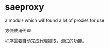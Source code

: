 saeproxy
========

a module which will found a lot of proxies for use

方便使用代理.

程序需要自动完成代理抓取，测试的功能。

